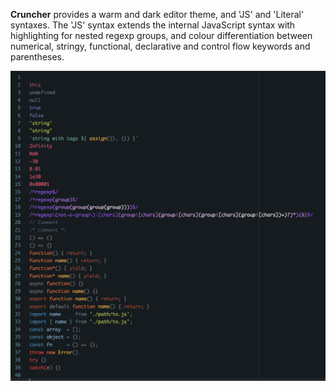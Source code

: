 
**Cruncher** provides a warm and dark editor theme, and 'JS' and 'Literal'
syntaxes. The 'JS' syntax extends the internal JavaScript syntax with
highlighting for nested regexp groups, and colour differentiation between
numerical, stringy, functional, declarative and control flow keywords and
parentheses.

<img src="./Images/js.png" alt="Demo of JS syntax of the Cruncher theme" />
